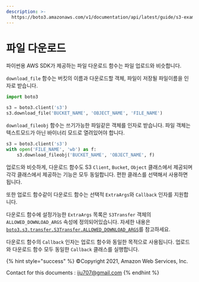 ```yaml
---
description: >-
  https://boto3.amazonaws.com/v1/documentation/api/latest/guide/s3-example-download-file.html
---
```


# 파일 다운로드

파이썬용 AWS SDK가 제공하는 파일 다운로드 함수는 파일 업로드와 비슷합니다.

`download_file` 함수는 버킷의 이름과 다운로드할 객체, 파일이 저장될 파일이름을 인자로 받습니다.

```python
import boto3

s3 = boto3.client('s3')
s3.download_file('BUCKET_NAME', 'OBJECT_NAME', 'FILE_NAME')
```

`download_fileobj` 함수는 쓰기가능한 파일같은 객체를 인자로 받습니다. 파일 객체는 텍스트모드가 아닌 바이너리 모드로 열려있어야 합니다.

```python
s3 = boto3.client('s3')
with open('FILE_NAME', 'wb') as f:
    s3.download_fileobj('BUCKET_NAME', 'OBJECT_NAME', f)
```

업로드와 비슷하게, 다운로드 함수도 S3 `Client`, `Bucket`, `Object` 클래스에서 제공되며 각각 클래스에서 제공하는 기능은 모두 동일합니다. 편한 클래스를 선택해서 사용하면 됩니다.

또한 업로드 함수같이 다운로드 함수는 선택적 `ExtraArgs`와 `Callback` 인자를 지원합니다.

다운로드 함수에 설정가능한 `ExtraArgs` 목록은 `S3Transfer` 객체의 `ALLOWED_DOWNLOAD_ARGS` 속성에 정의되어있습니다. 자세한 내용은 [`boto3.s3.transfer.S3Transfer.ALLOWED_DOWNLOAD_ARGS`](https://boto3.amazonaws.com/v1/documentation/api/latest/reference/customizations/s3.html#boto3.s3.transfer.S3Transfer.ALLOWED\_DOWNLOAD\_ARGS)를 참고하세요.

다운로드 함수의 `Callback` 인자는 업로드 함수와 동일한 목적으로 사용됩니다. 업로드와 다운로드 함수 모두 동일한 `Callback` 클래스를 실행합니다.

{% hint style="success" %}
©Copyright 2021, Amazon Web Services, Inc.

Contact for this documents : iju707@gmail.com
{% endhint %}
